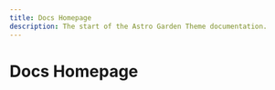 ```yaml
---
title: Docs Homepage
description: The start of the Astro Garden Theme documentation.
---
```


# Docs Homepage